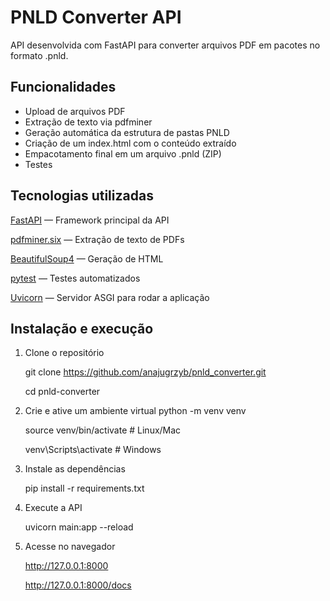 # PNLD Converter API
API desenvolvida com FastAPI para converter arquivos PDF em pacotes no formato .pnld.

## Funcionalidades
- Upload de arquivos PDF
-  Extração de texto via pdfminer
-  Geração automática da estrutura de pastas PNLD
-  Criação de um index.html com o conteúdo extraído
-  Empacotamento final em um arquivo .pnld (ZIP)
-  Testes

## Tecnologias utilizadas
[FastAPI](https://fastapi.tiangolo.com/)
 — Framework principal da API
 
[pdfminer.six](https://github.com/pdfminer/pdfminer.six)
 — Extração de texto de PDFs
 
 [BeautifulSoup4](https://www.crummy.com/software/BeautifulSoup/)
 — Geração de HTML
 
 [pytest](https://docs.pytest.org/en/stable/)
 — Testes automatizados
 
 [Uvicorn](https://uvicorn.dev/)
 — Servidor ASGI para rodar a aplicação

## Instalação e execução
1. Clone o repositório

   git clone https://github.com/anajugrzyb/pnld_converter.git

   cd pnld-converter
3. Crie e ative um ambiente virtual
   python -m venv venv

   source venv/bin/activate  # Linux/Mac
   
   venv\Scripts\activate     # Windows
4. Instale as dependências

    pip install -r requirements.txt
6. Execute a API

    uvicorn main:app --reload
8. Acesse no navegador

    http://127.0.0.1:8000

   http://127.0.0.1:8000/docs
